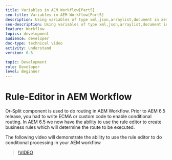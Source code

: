 ```yaml
---
title: Variables in AEM Workflow[Part5]
seo-title: Variables in AEM Workflow[Part5]
description: Using variables of type xml,json,arraylist,document in aem workflow
seo-description: Using variables of type xml,json,arraylist,document in aem workflow
feature: Workflow
topics: development
audience: developer
doc-type: technical video
activity: understand
version: 6.5

topic: Development
role: Developer
level: Beginner
---
```


# Rule-Editor in AEM Workflow

Or-Split component is used to do routing in AEM Workflow. Prior to AEM 6.5 release, you had to write ECMA or custom code to enable conditional routing. In AEM 6.5 we now have the ability to use the rule editor to create business rules which will determine the route to be executed.

The following video will demonstrate the ability to use the rule editor to do conditional processing in your AEM workflow

>[!VIDEO](https://video.tv.adobe.com/v/26362/quality=9)
